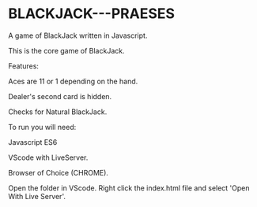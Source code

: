 # BLACKJACK---PRAESES
A game of BlackJack written in Javascript.

This is the core game of BlackJack. 



Features:

Aces are 11 or 1 depending on the hand. 

Dealer's second card is hidden.

Checks for Natural BlackJack.





To run you will need:

Javascript ES6

VScode with LiveServer.

Browser of Choice (CHROME).

Open the folder in VScode. Right click the index.html file and select 'Open With Live Server'.
